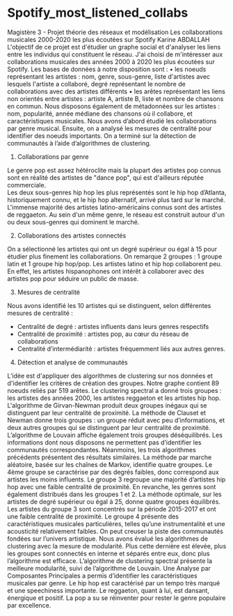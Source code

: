 # Spotify_most_listened_collabs

Magistère 3 - Projet théorie des réseaux et modélisation
Les collaborations musicales 2000-2020 les plus écoutées sur Spotify
Karine ABDALLAH
L'objectif de ce projet est d'étudier un graphe social et d'analyser les liens entre les individus qui constituent le réseau. J'ai choisi de m'intéresser aux collaborations musicales des années 2000 à 2020 les plus écoutées sur Spotify. 
Les bases de données à notre disposition sont :
•	les noeuds représentant les artistes : nom, genre, sous-genre, liste d'artistes avec lesquels l'artiste a collaboré, degré représentant le nombre de collaborations avec des artistes différents
•	les arêtes représentant les liens non orientés entre artistes : artiste A, artiste B, liste et nombre de chansons en commun.
Nous disposons également de métadonnées sur les artistes : nom, popularité, année médiane des chansons où il collabore, et caractéristiques musicales.
Nous avons d’abord étudié les collaborations par genre musical. Ensuite, on a analysé les mesures de centralité pour identifier des noeuds importants. On a terminé sur la détection de communautés à l’aide d’algorithmes de clustering.

1.	Collaborations par genre

Le genre pop est assez hétéroclite mais la plupart des artistes pop connus sont en réalité des artistes de "dance pop", qui est d'ailleurs réputée commerciale.  
Les deux sous-genres hip hop les plus représentés sont le hip hop d’Atlanta, historiquement connu, et le hip hop alternatif, arrivé plus tard sur le marché.
L'immense majorité des artistes latino-américains connus sont des artistes de reggaeton.
Au sein d'un même genre, le réseau est construit autour d'un ou deux sous-genres qui dominent le marché.

2.	Collaborations des artistes connectés

On a sélectionné les artistes qui ont un degré supérieur ou égal à 15 pour étudier plus finement les collaborations. On remarque 2 groupes : 1 groupe latin et 1 groupe hip hop/pop. Les artistes latino et hip hop collaborent peu. En effet, les artistes hispanophones ont intérêt à collaborer avec des artistes pop pour séduire un public de masse.

3.	Mesures de centralité

Nous avons identifié les 10 artistes qui se distinguent, selon différentes mesures de centralité :
-	Centralité de degré : artistes influents dans leurs genres respectifs
-	Centralité de proximité : artistes pop, au cœur du réseau de collaborations
-	Centralité d’intermédiarité : artistes fréquemment liés aux autres genres.

4.	Détection et analyse de communautés

L’idée est d'appliquer des algorithmes de clustering sur nos données et d'identifier les critères de création des groupes. Notre graphe contient 89 noeuds reliés par 519 arêtes.
Le clustering spectral a donné trois groupes : les artistes des années 2000, les artistes reggaeton et les artistes hip hop.
L'algorithme de Girvan-Newman produit deux groupes inégaux qui se distinguent par leur centralité de proximité.
La méthode de Clauset et Newman donne trois groupes : un groupe réduit avec peu d’informations, et deux autres groupes qui se distinguent par leur centralité de proximité.
L’algorithme de Louvain affiche également trois groupes déséquilibrés. Les informations dont nous disposons ne permettent pas d’identifier les communautés correspondantes.
Néanmoins, les trois algorithmes précédents présentent des résultats similaires.
La méthode par marche aléatoire, basée sur les chaînes de Markov, identifie quatre groupes. Le 4ème groupe se caractérise par des degrés faibles, donc correspond aux artistes les moins influents. Le groupe 3 regroupe une majorité d’artistes hip hop avec une faible centralité de proximité. En revanche, les genres sont également distribués dans les groupes 1 et 2. 
La méthode optimale, sur les artistes de degré supérieur ou égal à 25, donne quatre groupes équilibrés. Les artistes du groupe 3 sont concentrés sur la période 2015-2017 et ont une faible centralité de proximité. Le groupe 4 présente des caractéristiques musicales particulières, telles qu’une instrumentalité et une acousticité relativement faibles. On peut creuser la piste des communautés fondées sur l’univers artistique. 
Nous avons évalué les algorithmes de clustering avec la mesure de modularité. Plus cette dernière est élevée, plus les groupes sont connectés en interne et séparés entre eux, donc plus l’algorithme est efficace. L’algorithme de clustering spectral présente la meilleure modularité, suivi de l’algorithme de Louvain. 
Une Analyse par Composantes Principales a permis d’identifier les caractéristiques musicales par genre. Le hip hop est caractérisé par un tempo très marqué et une speechiness importante. Le reggaeton, quant à lui, est dansant, énergique et positif. La pop a su se réinventer pour rester le genre populaire par excellence.
